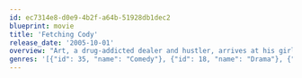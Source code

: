 ```yaml
---
id: ec7314e8-d0e9-4b2f-a64b-51928db1dec2
blueprint: movie
title: 'Fetching Cody'
release_date: '2005-10-01'
overview: "Art, a drug-addicted dealer and hustler, arrives at his girlfriend Cody's apartment to find that she has overdosed on heroin. He tries to fix things by traveling back in time in an attempt to prevent her death."
genres: '[{"id": 35, "name": "Comedy"}, {"id": 18, "name": "Drama"}, {"id": 14, "name": "Fantasy"}, {"id": 10749, "name": "Romance"}, {"id": 878, "name": "Science Fiction"}]'
---
```

